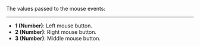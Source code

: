 The values passed to the mouse events:

---

* **1 (Number)**: Left mouse button.
* **2 (Number)**: Right mouse button.
* **3 (Number)**: Middle mouse button.